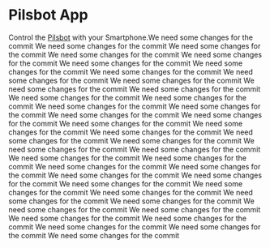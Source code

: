 # Pilsbot App

Control the [Pilsbot](http://pilsbot.de/) with your Smartphone.We need some changes for the commit
We need some changes for the commit
We need some changes for the commit
We need some changes for the commit
We need some changes for the commit
We need some changes for the commit
We need some changes for the commit
We need some changes for the commit
We need some changes for the commit
We need some changes for the commit
We need some changes for the commit
We need some changes for the commit
We need some changes for the commit
We need some changes for the commit
We need some changes for the commit
We need some changes for the commit
We need some changes for the commit
We need some changes for the commit
We need some changes for the commit
We need some changes for the commit
We need some changes for the commit
We need some changes for the commit
We need some changes for the commit
We need some changes for the commit
We need some changes for the commit
We need some changes for the commit
We need some changes for the commit
We need some changes for the commit
We need some changes for the commit
We need some changes for the commit
We need some changes for the commit
We need some changes for the commit
We need some changes for the commit
We need some changes for the commit
We need some changes for the commit
We need some changes for the commit
We need some changes for the commit
We need some changes for the commit
We need some changes for the commit
We need some changes for the commit
We need some changes for the commit
We need some changes for the commit
We need some changes for the commit
